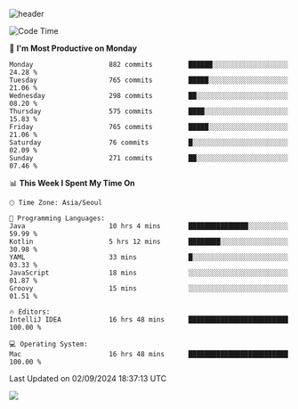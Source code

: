 ![header](https://capsule-render.vercel.app/api?type=Egg&color=timeAuto&height=300&section=header&text=PoPo&fontSize=90&animation=fadeIn)

  <!--START_SECTION:waka-->
![Code Time](http://img.shields.io/badge/Code%20Time-1%2C889%20hrs%2041%20mins-blue)

📅 **I'm Most Productive on Monday** 

```text
Monday                   882 commits         ██████░░░░░░░░░░░░░░░░░░░   24.28 % 
Tuesday                  765 commits         █████░░░░░░░░░░░░░░░░░░░░   21.06 % 
Wednesday                298 commits         ██░░░░░░░░░░░░░░░░░░░░░░░   08.20 % 
Thursday                 575 commits         ████░░░░░░░░░░░░░░░░░░░░░   15.83 % 
Friday                   765 commits         █████░░░░░░░░░░░░░░░░░░░░   21.06 % 
Saturday                 76 commits          █░░░░░░░░░░░░░░░░░░░░░░░░   02.09 % 
Sunday                   271 commits         ██░░░░░░░░░░░░░░░░░░░░░░░   07.46 % 
```


📊 **This Week I Spent My Time On** 

```text
🕑︎ Time Zone: Asia/Seoul

💬 Programming Languages: 
Java                     10 hrs 4 mins       ███████████████░░░░░░░░░░   59.99 % 
Kotlin                   5 hrs 12 mins       ████████░░░░░░░░░░░░░░░░░   30.98 % 
YAML                     33 mins             █░░░░░░░░░░░░░░░░░░░░░░░░   03.33 % 
JavaScript               18 mins             ░░░░░░░░░░░░░░░░░░░░░░░░░   01.87 % 
Groovy                   15 mins             ░░░░░░░░░░░░░░░░░░░░░░░░░   01.51 % 

🔥 Editors: 
IntelliJ IDEA            16 hrs 48 mins      █████████████████████████   100.00 % 

💻 Operating System: 
Mac                      16 hrs 48 mins      █████████████████████████   100.00 % 
```


 Last Updated on 02/09/2024 18:37:13 UTC
<!--END_SECTION:waka-->



<img src="https://capsule-render.vercel.app/api?type=Egg&color=timeAuto&height=300&section=footer&text=PoPo&fontSize=90&animation=fadeIn&reversal=true" />
